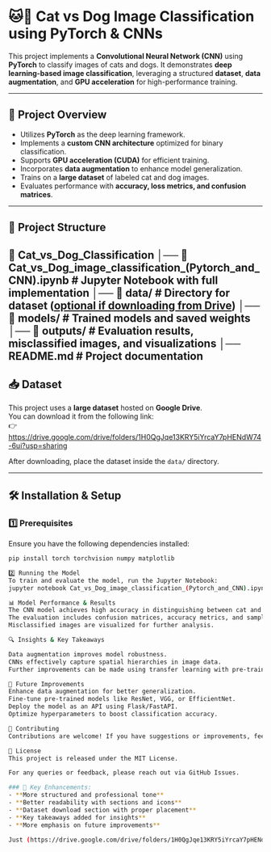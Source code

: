 # 🐱🐶 Cat vs Dog Image Classification using PyTorch & CNNs  

This project implements a **Convolutional Neural Network (CNN)** using **PyTorch** to classify images of cats and dogs. It demonstrates **deep learning-based image classification**, leveraging a structured **dataset**, **data augmentation**, and **GPU acceleration** for high-performance training.  

---

## 🚀 Project Overview  

- Utilizes **PyTorch** as the deep learning framework.  
- Implements a **custom CNN architecture** optimized for binary classification.  
- Supports **GPU acceleration (CUDA)** for efficient training.  
- Incorporates **data augmentation** to enhance model generalization.  
- Trains on a **large dataset** of labeled cat and dog images.  
- Evaluates performance with **accuracy, loss metrics, and confusion matrices**.  

---

## 📂 Project Structure  
📁 Cat_vs_Dog_Classification │── 📜 Cat_vs_Dog_image_classification_(Pytorch_and_CNN).ipynb # Jupyter Notebook with full implementation │── 📁 data/ # Directory for dataset ([optional if downloading from Drive](https://drive.google.com/drive/folders/1H0QgJqe13KRY5iYrcaY7pHENdW74-6ui?usp=sharing)) │── 📁 models/ # Trained models and saved weights │── 📁 outputs/ # Evaluation results, misclassified images, and visualizations │── README.md # Project documentation
---

## 📥 Dataset  
This project uses a **large dataset** hosted on **Google Drive**.  
You can download it from the following link:  
👉https://drive.google.com/drive/folders/1H0QgJqe13KRY5iYrcaY7pHENdW74-6ui?usp=sharing

After downloading, place the dataset inside the `data/` directory.  

---

## 🛠️ Installation & Setup  

### 1️⃣ Prerequisites  
Ensure you have the following dependencies installed:  
```bash
pip install torch torchvision numpy matplotlib

2️⃣ Running the Model
To train and evaluate the model, run the Jupyter Notebook:
jupyter notebook Cat_vs_Dog_image_classification_(Pytorch_and_CNN).ipynb

📊 Model Performance & Results
The CNN model achieves high accuracy in distinguishing between cat and dog images.
The evaluation includes confusion matrices, accuracy metrics, and sample predictions.
Misclassified images are visualized for further analysis.

🔍 Insights & Key Takeaways

Data augmentation improves model robustness.
CNNs effectively capture spatial hierarchies in image data.
Further improvements can be made using transfer learning with pre-trained models.

🔧 Future Improvements
Enhance data augmentation for better generalization.
Fine-tune pre-trained models like ResNet, VGG, or EfficientNet.
Deploy the model as an API using Flask/FastAPI.
Optimize hyperparameters to boost classification accuracy.

🤝 Contributing
Contributions are welcome! If you have suggestions or improvements, feel free to fork this repository, open issues, or submit pull requests. 🚀

📜 License
This project is released under the MIT License.

For any queries or feedback, please reach out via GitHub Issues.

### 🔹 Key Enhancements:
- **More structured and professional tone**  
- **Better readability with sections and icons**  
- **Dataset download section with proper placement**  
- **Key takeaways added for insights**  
- **More emphasis on future improvements**  

Just (https://drive.google.com/drive/folders/1H0QgJqe13KRY5iYrcaY7pHENdW74-6ui?usp=sharing), and you're all set! 🚀🔥 Let me know if you want any refinements. 😊

